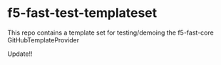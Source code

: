 # f5-fast-test-templateset
This repo contains a template set for testing/demoing the f5-fast-core GitHubTemplateProvider

Update!!
